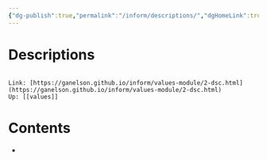 ```yaml
---
{"dg-publish":true,"permalink":"/inform/descriptions/","dgHomeLink":true,"dgPassFrontmatter":false}
---
```


# Descriptions
```ad-info

Link: [https://ganelson.github.io/inform/values-module/2-dsc.html](https://ganelson.github.io/inform/values-module/2-dsc.html)
Up: [[values]]
```

# Contents
- 